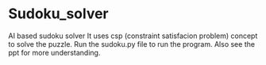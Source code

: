 # Sudoku_solver
AI based sudoku solver
It uses csp (constraint satisfacion problem) concept to solve the puzzle.
Run the sudoku.py file to run the program.
Also see the ppt for more understanding.
